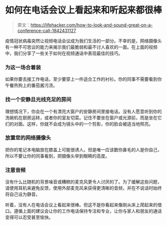 # 如何在电话会议上看起来和听起来都很棒

> 原文：<https://lifehacker.com/how-to-look-and-sound-great-on-a-conference-call-1842431127>

疫情冠状病毒突然让视频电话会议成为我们生活的一部分。不幸的是，网络摄像头有一种不可思议的能力来揭示我们最脆弱和最不讨人喜欢的一面。在上面的视频中，我们分享了一些关于如何在视频通话中表现最佳的技巧。

### 为这一场合着装

如果你要去接工作电话，至少要穿上一件适合工作的衬衫。你的同事不需要看到你午餐热狗上的番茄酱污渍。

### 找一个安静且光线充足的房间

理想情况下，你会在一个有漂亮大窗户的安静房间里接电话。没有人愿意听到你的洗碗机在厨房运转，或者你的室友切菜。记住不要坐在窗户或光源前，而是坐在它们的对面。这样，你就不会成为镜头中的一个剪影，你的脸会被适当地照亮。

### 放置您的网络摄像头

把你的笔记本电脑放在膝盖上可能很诱人。但是唯一应该数你鼻毛的人是你自己，所以不要让你的同事看到，把摄像头举到眼睛的高度。

### 注意音频

没有什么比随机的背景噪音或糟糕的麦克风更令人讨厌的了。为了缓解这些问题，请使用耳机来避免反馈，使用外部麦克风来获得更清晰的音频，并在不说话时始终将自己设为静音。

听着，没有人在电话会议上看起来很棒。但这不是你看起来像刚从床上爬起来的借口。遵循上面的建议会让你的工作电话保持专注和专业，让你与家人和朋友的通话变得可以忍受甚至愉快。